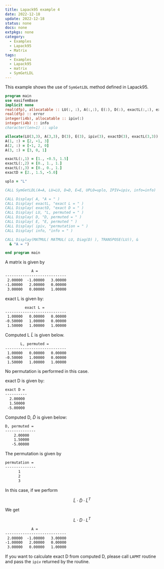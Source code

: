 ```yaml
---
title: Lapack95 example 4
date: 2022-12-18
update: 2022-12-18
status: none
docs: none
extpkgs: none
category:
  - Examples
  - Lapack95
  - Matrix
tags:
  - Examples
  - Lapack95
  - matrix
  - SymGetLDL
---
```


This example shows the use of `SymGetLDL` method defined in Lapack95.

```fortran
program main
use easifemBase
implicit none
real(dfp), allocatable :: LU(:, :), A(:,:), E(:), D(:), exactL(:,:), exactD(:)
real(dfp) :: error
integer(i4b), allocatable :: ipiv(:)
integer(i4b) :: info
character(len=1) :: uplo

allocate(LU(3,3), A(3,3), D(3), E(3), ipiv(3), exactD(3), exactL(3,3))
A(1, :) = [2, -1, 3]
A(2, :) = [-1, 2, 0]
A(3, :) = [3, 0, 1]

exactL(:,1) = [1., -0.5, 1.5]
exactL(:,2) = [0., 1., 1.]
exactL(:,3) = [0., 0., 1.]
exactD = [2., 1.5, -5.0]

uplo = "L"

CALL SymGetLDL(A=A, LU=LU, D=D, E=E, UPLO=uplo, IPIV=ipiv, info=info)

CALL Display( A, "A = " )
CALL Display( exactL, "exact L = " )
CALL Display( exactD, "exact D = " )
CALL Display( LU, "L, permuted = " )
CALL Display( D, "D, permuted = " )
CALL Display( E, "E, permuted " )
CALL Display( ipiv, "permutation = " )
CALL Display( info, "info = " )

CALL Display(MATMUL( MATMUL( LU, Diag(D) ), TRANSPOSE(LU)), &
  & "A = ")

end program main
```

A matrix is given by

```txt
            A =
----------------------------
 2.00000  -1.00000   3.00000
-1.00000   2.00000   0.00000
 3.00000   0.00000   1.00000
```

exact L is given by:

```txt
         exact L =
----------------------------
 1.00000   0.00000   0.00000
-0.50000   1.00000   0.00000
 1.50000   1.00000   1.00000
```

Computed L  $\tilde{L}$ is given below.

```txt
       L, permuted =
----------------------------
 1.00000   0.00000   0.00000
-0.50000   1.00000   0.00000
 1.50000   1.00000   1.00000
```

No permutation is performed in this case.

exact D is given by:

```txt
exact D =
----------
  2.00000
  1.50000
 -5.00000
```

Computed D, $\tilde{D}$ is given below:

```txt
D, permuted =
--------------
    2.00000
    1.50000
   -5.00000
```

The permutation is given by

```txt
permutation =
--------------
      1
      2
      3
```

In this case, if we perform

$$
\tilde{L} \cdot \tilde{D} \cdot \tilde{L}^{T}
$$

We get

$$
L \cdot D \cdot L^{T}
$$

```txt
            A =
----------------------------
 2.00000  -1.00000   3.00000
-1.00000   2.00000   0.00000
 3.00000   0.00000   1.00000
```

If you want to calculate exact D from computed D, please call `LAPMT` routine and pass the `ipiv` returned by the routine.
